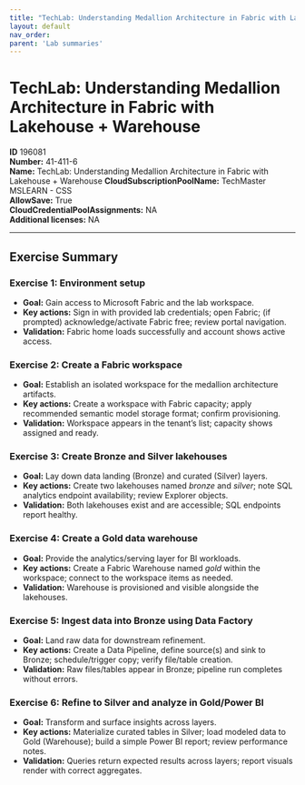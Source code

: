 ```yaml
---
title: "TechLab: Understanding Medallion Architecture in Fabric with Lakehouse + Warehouse"
layout: default
nav_order:
parent: 'Lab summaries'
---
```


# TechLab: Understanding Medallion Architecture in Fabric with Lakehouse + Warehouse

**ID** 196081  
**Number:** 41-411-6  
**Name:** TechLab: Understanding Medallion Architecture in Fabric with Lakehouse + Warehouse
**CloudSubscriptionPoolName:** TechMaster MSLEARN - CSS  
**AllowSave:** True  
**CloudCredentialPoolAssignments:** NA  
**Additional licenses:** NA  

---

## Exercise Summary
### Exercise 1: Environment setup
- **Goal:** Gain access to Microsoft Fabric and the lab workspace.
- **Key actions:** Sign in with provided lab credentials; open Fabric; (if prompted) acknowledge/activate Fabric free; review portal navigation.
- **Validation:** Fabric home loads successfully and account shows active access.

### Exercise 2: Create a Fabric workspace
- **Goal:** Establish an isolated workspace for the medallion architecture artifacts.
- **Key actions:** Create a workspace with Fabric capacity; apply recommended semantic model storage format; confirm provisioning.
- **Validation:** Workspace appears in the tenant’s list; capacity shows assigned and ready.

### Exercise 3: Create Bronze and Silver lakehouses
- **Goal:** Lay down data landing (Bronze) and curated (Silver) layers.
- **Key actions:** Create two lakehouses named *bronze* and *silver*; note SQL analytics endpoint availability; review Explorer objects.
- **Validation:** Both lakehouses exist and are accessible; SQL endpoints report healthy.

### Exercise 4: Create a Gold data warehouse
- **Goal:** Provide the analytics/serving layer for BI workloads.
- **Key actions:** Create a Fabric Warehouse named *gold* within the workspace; connect to the workspace items as needed.
- **Validation:** Warehouse is provisioned and visible alongside the lakehouses.

### Exercise 5: Ingest data into Bronze using Data Factory
- **Goal:** Land raw data for downstream refinement.
- **Key actions:** Create a Data Pipeline, define source(s) and sink to Bronze; schedule/trigger copy; verify file/table creation.
- **Validation:** Raw files/tables appear in Bronze; pipeline run completes without errors.

### Exercise 6: Refine to Silver and analyze in Gold/Power BI
- **Goal:** Transform and surface insights across layers.
- **Key actions:** Materialize curated tables in Silver; load modeled data to Gold (Warehouse); build a simple Power BI report; review performance notes.
- **Validation:** Queries return expected results across layers; report visuals render with correct aggregates.
